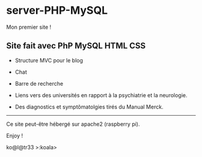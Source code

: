 # server-PHP-MySQL

Mon premier site !

## Site fait avec PhP MySQL HTML CSS

- Structure MVC pour le blog

- Chat

- Barre de recherche

- Liens vers des universités en rapport à la psychiatrie et la neurologie.

- Des diagnostics et symptômatolgies tirés du Manual Merck.

---

Ce site peut-être hébergé sur apache2 (raspberry pi).

Enjoy !

ko@l@tr33 >:koala>
